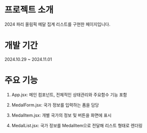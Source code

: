 # 프로젝트 소개


2024 파리 올림픽 메달 집계 리스트를 구현한 페이지입니다.
# 개발 기간


2024.10.29 ~ 2024.11.01
# 주요 기능

1. App.jsx: 메인 컴포넌트, 전체적인 상태관리와 주요함수 기능 포함


2. MedalForm.jsx: 국가 정보를 입력하는 폼을 담당


3. MedalItem.jsx: 개별 국가의 정보 및 버튼을 화면에 표시


4. MedalList.jsx: 국가 정보를 MedalItem으로 전달해 리스트 형태로 렌더링
